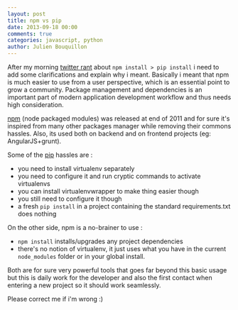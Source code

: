```yaml
---
layout: post
title: npm vs pip
date: 2013-09-18 00:00
comments: true
categories: javascript, python
author: Julien Bouquillon
---
```



After my morning [twitter rant](https://twitter.com/revolunet/status/380210846578016256) about `npm install > pip install` i need to add some clarifications and explain why i meant. Basically i meant that npm is much easier to use from a user perspective, which is an essential point to grow a community. Package management and dependencies is an important part of modern application development workflow and thus needs high consideration.

[npm](https://npmjs.org/) (node packaged modules) was released at end of 2011 and for sure it's inspired from many other packages manager while removing their commons hassles. Also, its used both on backend and on frontend projects (eg: AngularJS+grunt).

Some of the [pip](http://www.pip-installer.org/en/latest/) hassles are :

 - you need to install virtualenv separately
 - you need to configure it and run cryptic commands to activate virtualenvs
 - you can install virtualenvwrapper to make thing easier though
 - you still need to configure it though
 - a fresh `pip install` in a project containing the standard requirements.txt does nothing

On the other side, npm is a no-brainer to use :

 - `npm install` installs/upgrades any project dependencies
 - there's no notion of virtualenv, it just uses what you have in the current `node_modules` folder or in your global install.

Both are for sure very powerful tools that goes far beyond this basic usage but this is daily work for the developer and also the first contact when entering a new project so it should work seamlessly.

Please correct me if i'm wrong :)
